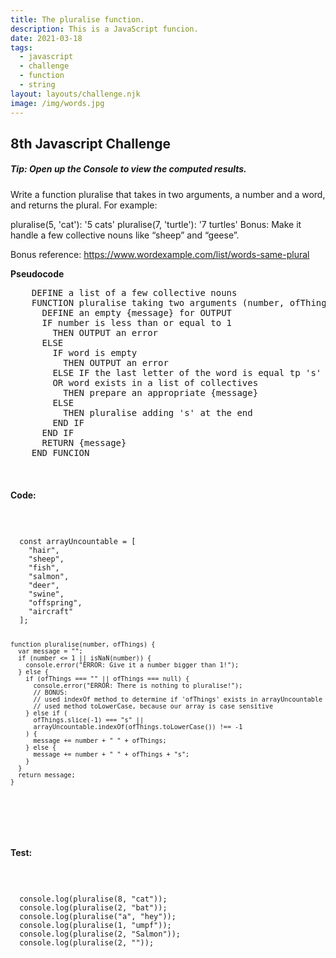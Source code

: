 ```yaml
---
title: The pluralise function.
description: This is a JavaScript funcion.
date: 2021-03-18
tags:
  - javascript
  - challenge
  - function
  - string
layout: layouts/challenge.njk
image: /img/words.jpg
---
```


<div class="container mt-4">
  <h2>8th Javascript Challenge</h2>
  <h5 class="tip">Tip: Open up the Console to view the computed results.</h5>
  <p>
Write a function pluralise that takes in two arguments,
a number and a word, and returns the plural. For example:

pluralise(5, 'cat'): '5 cats'
pluralise(7, 'turtle'): '7 turtles'
Bonus: Make it handle a few collective nouns like “sheep” and “geese”.

Bonus reference: https://www.wordexample.com/list/words-same-plural

  </p>
  
  <b>Pseudocode</b>
  <p>
  <pre>
    DEFINE a list of a few collective nouns
    FUNCTION pluralise taking two arguments (number, ofThings)
      DEFINE an empty {message} for OUTPUT
      IF number is less than or equal to 1
        THEN OUTPUT an error
      ELSE
        IF word is empty
          THEN OUTPUT an error
        ELSE IF the last letter of the word is equal tp 's'
        OR word exists in a list of collectives
          THEN prepare an appropriate {message}
        ELSE
          THEN pluralise adding 's' at the end
        END IF
      END IF
      RETURN {message}
    END FUNCION

  </pre>
  </p>

  <h4>Code:</h4>
  <code>
  <pre>
  const arrayUncountable = [
    "hair",
    "sheep",
    "fish",
    "salmon",
    "deer",
    "swine",
    "offspring",
    "aircraft"
  ];

    function pluralise(number, ofThings) {
      var message = "";
      if (number <= 1 || isNaN(number)) {
        console.error("ERROR: Give it a number bigger than 1!");
      } else {
        if (ofThings === "" || ofThings === null) {
          console.error("ERROR: There is nothing to pluralise!");
          // BONUS:
          // used indexOf method to determine if 'ofThings' exists in arrayUncountable
          // used method toLowerCase, because our array is case sensitive
        } else if (
          ofThings.slice(-1) === "s" ||
          arrayUncountable.indexOf(ofThings.toLowerCase()) !== -1
        ) {
          message += number + " " + ofThings;
        } else {
          message += number + " " + ofThings + "s";
        }
      }
      return message;
    }

  </pre>
  </code>

  <h4>Test:</h4>
  <code>
  <pre>
  console.log(pluralise(8, "cat"));
  console.log(pluralise(2, "bat"));
  console.log(pluralise("a", "hey"));
  console.log(pluralise(1, "umpf"));
  console.log(pluralise(2, "Salmon"));
  console.log(pluralise(2, ""));
  </pre>
  </code>
  <!-- TODO: add used methods -->
</div>
<script src="/js/js-challenges/ch8-pluralise.js"></script>
